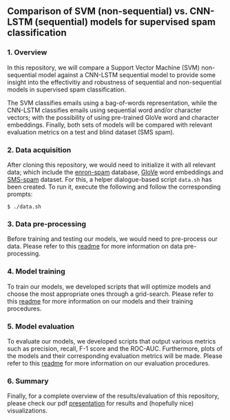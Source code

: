 ## Comparison of SVM (non-sequential) vs. CNN-LSTM (sequential) models for supervised spam classification

### 1. Overview

In this repository, we will compare a Support Vector Machine (SVM) non-sequential model against a CNN-LSTM sequential model to provide some insight into the effectivitiy and robustness of sequential and non-sequential models in supervised spam classification.

The SVM classifies emails using a bag-of-words representation, while the CNN-LSTM classifies emails using sequential word and/or character vectors; with the possibility of using pre-trained GloVe word and character embeddings. Finally, both sets of models will be compared with relevant evaluation metrics on a test and blind dataset (SMS spam).

### 2. Data acquisition

After cloning this repository, we would need to initialize it with all relevant data; which include the [enron-spam](http://www2.aueb.gr/users/ion/data/enron-spam/) database, [GloVe](https://nlp.stanford.edu/projects/glove/) word embeddings and [SMS-spam](https://archive.ics.uci.edu/ml/datasets/SMS+Spam+Collection) dataset. For this, a helper dialogue-based script `data.sh` has been created. To run it, execute the following and follow the corresponding prompts:

```shell
$ ./data.sh
```

### 3. Data pre-processing

Before training and testing our models, we would need to pre-process our data. Please refer to this [readme](/src/docs/pre-processing.md) for more information on data pre-processing.

### 4. Model training

To train our models, we developed scripts that will optimize models and choose the most appropriate ones through a grid-search. Please refer to this [readme](/src/docs/models.md) for more information on our models and their training procedures.

### 5. Model evaluation

To evaluate our models, we developed scripts that output various metrics such as precision, recall, F-1 score and the ROC-AUC. Furthermore, plots of the models and their corresponding evaluation metrics will be made. Please refer to this [readme](/src/docs/model-evaluation.md) for more information on our evaluation procedures.

### 6. Summary

Finally, for a complete overview of the results/evaluation of this repository, please check our pdf [presentation](/docs/main.pdf) for results and (hopefully nice) visualizations.
